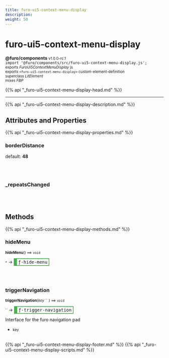 ```yaml
---
title: furo-ui5-context-menu-display
description: 
weight: 50
---
```


# furo-ui5-context-menu-display
**@furo/components** <small>v1.0.0-rc.1</small>
<br>`import '@furo/components/src/furo-ui5-context-menu-display.js';`<small>
<br>exports *FuroUi5ContextMenuDisplay* js
<br>exports `<furo-ui5-context-menu-display>` custom-element-definition
<br>superclass *LitElement*
<br> mixes *FBP*</small>

{{% api "_furo-ui5-context-menu-display-head.md" %}}

****



{{% api "_furo-ui5-context-menu-display-description.md" %}}


## Attributes and Properties
{{% api "_furo-ui5-context-menu-display-properties.md" %}}






### **borderDistance**
default: **48**</small>


<br><br>

### **_repeatsChanged**
</small>


<br><br>

## Methods
{{% api "_furo-ui5-context-menu-display-methods.md" %}}



### **hideMenu**
<small>**hideMenu**() ⟹ `void`</small>

<small>`*`</small> →
<span  style="border-width:2px 2px 2px 10px; border-style: solid;border-color:  rgb(76, 175, 80);font-family:monospace; padding:2px 4px;">ƒ-hide-menu</span>



<br><br>

### **triggerNavigation**
<small>**triggerNavigation**(*key* `` ) ⟹ `void`</small>

<small>`` </small> →
<span  style="border-width:2px 2px 2px 10px; border-style: solid;border-color:  rgb(76, 175, 80);font-family:monospace; padding:2px 4px;">ƒ-trigger-navigation</span>

Interface for the furo navigation pad

- <small>key </small>
<br><br>






{{% api "_furo-ui5-context-menu-display-footer.md" %}}
{{% api "_furo-ui5-context-menu-display-scripts.md" %}}
